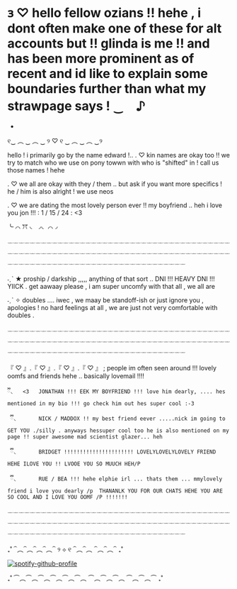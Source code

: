 # 𐑂 ♡ hello fellow ozians   !! hehe  , i dont often make one of these for alt accounts but !! glinda is me !! and has been more prominent as of recent and id like to explain some boundaries further than what my strawpage says ! ‿　♪

-

୧‿  ︵ ‿  ︵ ‿  ୨  ♡  ୧  ‿ ︵   ‿ ︵  ‿୨

                 
hello ! i primarily go by the name edward !..
. ♡    kin names are okay too !! we try to match who we use on pony towwn with who is "shifted" in ! call us those names ! hehe

. ♡    we all are okay with they / them  .. but ask if you want more specifics ! he / him is also alright ! we use neos

. ♡    we are dating the most lovely person ever !! my boyfriend .. heh i love you jon !!!  :  1 / 15 / 24 : <3

                  
╰  ⌒ ꔫ  ◟            ◞◟                 ⌒◞


 𓌔𓌔𓌔𓌔𓌔𓌔𓌔𓌔𓌔𓌔𓌔𓌔𓌔𓌔𓌔𓌔𓌔𓌔𓌔𓌔𓌔𓌔𓌔𓌔𓌔𓌔𓌔𓌔𓌔𓌔𓌔𓌔𓌔𓌔𓌔𓌔𓌔𓌔𓌔𓌔𓌔𓌔𓌔𓌔𓌔𓌔𓌔𓌔𓌔𓌔𓌔𓌔𓌔𓌔𓌔𓌔𓌔𓌔𓌔𓌔𓌔𓌔𓌔𓌔𓌔𓌔𓌔𓌔𓌔𓌔𓌔𓌔𓌔𓌔𓌔𓌔𓌔𓌔𓌔𓌔𓌔𓌔𓌔𓌔𓌔𓌔𓌔𓌔𓌔𓌔𓌔𓌔𓌔𓌔𓌔𓌔𓌔𓌔𓌔𓌔𓌔𓌔𓌔𓌔𓌔𓌔𓌔𓌔𓌔𓌔𓌔𓌔                  
                                                                                                                                                                                     
                                                                                                                                                                                    
˗ˏˋ ★  proship / darkship ,,,,, anything of that sort .. DNI !!! HEAVY DNI !!! YIICK . get aawaay please , i am super uncomfy with that all , we all are                            
                                                                                                                                                                                    
˗ˏˋ ✧   doubles .... iwec  , we maay be standoff-ish or just ignore you , apologies ! no hard feelings at all , we are just not very comfortable with doubles .                  
                                                                                                                                                                                 
  
 𓌔𓌔𓌔𓌔𓌔𓌔𓌔𓌔𓌔𓌔𓌔𓌔𓌔𓌔𓌔𓌔𓌔𓌔𓌔𓌔𓌔𓌔𓌔𓌔𓌔𓌔𓌔𓌔𓌔𓌔𓌔𓌔𓌔𓌔𓌔𓌔𓌔𓌔𓌔𓌔𓌔𓌔𓌔𓌔𓌔𓌔𓌔𓌔𓌔𓌔𓌔𓌔𓌔𓌔𓌔𓌔𓌔𓌔𓌔𓌔𓌔𓌔𓌔𓌔𓌔𓌔𓌔𓌔𓌔𓌔𓌔𓌔𓌔𓌔𓌔𓌔𓌔𓌔𓌔𓌔𓌔𓌔𓌔𓌔𓌔𓌔𓌔𓌔𓌔𓌔𓌔𓌔𓌔𓌔𓌔𓌔𓌔𓌔𓌔𓌔𓌔𓌔𓌔𓌔𓌔𓌔𓌔𓌔𓌔𓌔𓌔𓌔

   『 ♡ 』.『 ♡ 』.『 ♡ 』.『 ♡ 』    ;   people im often seen around !!! lovely oomfs and friends hehe .. basically lovemail !!!! 

    ྀི◟   <3   JONATHAN !!! EEK MY BOYFRIEND !!! love him dearly, .... hes mentioned in my bio !!! go check him out hes super cool :-3  

     ྀི◟       NICK / MADDOX !! my best friend eever .....nick im going to GET YOU ./silly . anyways hessuper cool too he is also mentioned on my page !! super awesome mad scientist glazer... heh 

     ྀི◟       BRIDGET !!!!!!!!!!!!!!!!!!!!!! LOVELYLOVELYLOVELY FRIEND HEHE ILOVE YOU !! LVOOE YOU SO MUUCH HEH/P

     ྀི◟       RUE / BEA !!! hehe elphie irl ... thats them ... mmylovely friend i love you dearly /p  THANANLK YOU FOR OUR CHATS HEHE YOU ARE SO COOL AND I LOVE YOU OOMF /P !!!!!!!
  𓌔𓌔𓌔𓌔𓌔𓌔𓌔𓌔𓌔𓌔𓌔𓌔𓌔𓌔𓌔𓌔𓌔𓌔𓌔𓌔𓌔𓌔𓌔𓌔𓌔𓌔𓌔𓌔𓌔𓌔𓌔𓌔𓌔𓌔𓌔𓌔𓌔𓌔𓌔𓌔𓌔𓌔𓌔𓌔𓌔𓌔𓌔𓌔𓌔𓌔𓌔𓌔𓌔𓌔𓌔𓌔𓌔𓌔𓌔𓌔𓌔𓌔𓌔𓌔𓌔𓌔𓌔𓌔𓌔𓌔𓌔𓌔𓌔𓌔𓌔𓌔𓌔𓌔𓌔𓌔𓌔𓌔𓌔𓌔𓌔𓌔𓌔𓌔𓌔𓌔𓌔𓌔𓌔𓌔𓌔𓌔𓌔𓌔𓌔𓌔𓌔𓌔𓌔𓌔𓌔𓌔𓌔𓌔𓌔𓌔𓌔𓌔

   ₊˚ ⏜︵⏜︵⏜︵⏜︵⏜   ୨ ⟡ ୧  ⏜︵⏜︵ ⏜︵⏜︵⏜ ₊˚
  

[![spotify-github-profile](https://spotify-github-profile.kittinanx.com/api/view?uid=ab2a3u6b8cjitzbay6obl1hzp&cover_image=true&theme=natemoo-re&show_offline=false&background_color=000000&interchange=true&bar_color=c0ed7e&bar_color_cover=false)](https://github.com/kittinan/spotify-github-profile)

   ₊˚ ⏜︵⏜︵⏜︵⏜︵⏜︵⏜︵ ⏜︵⏜︵⏜︵ ⏜︵⏜︵⏜ ₊˚
